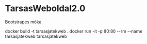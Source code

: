 # TarsasWeboldal2.0
 Bootstrapes móka

 docker build -t tarsasjatekweb .
 docker run -it -p 80:80 --rm --name tarsasjatekweb tarsasjatekweb